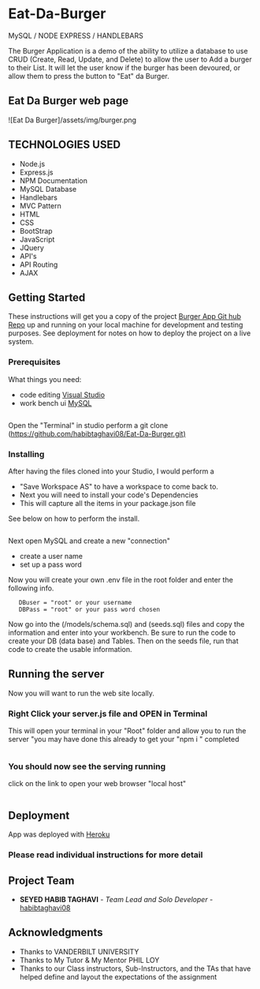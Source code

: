 # Eat-Da-Burger

MySQL / NODE EXPRESS / HANDLEBARS

The Burger Application is a demo of the ability to utilize a database to use CRUD (Create, Read, Update, and Delete) to allow the user to Add a burger to their List. It will let the user know if the burger has been devoured, or allow them to press the button to "Eat" da Burger.

## Eat Da Burger web page

![Eat Da Burger]/assets/img/burger.png

## TECHNOLOGIES USED

* Node.js
* Express.js
* NPM Documentation
* MySQL Database
* Handlebars
* MVC Pattern
* HTML
* CSS
* BootStrap
* JavaScript
* JQuery
* API's
* API Routing
* AJAX

## Getting Started

These instructions will get you a copy of the project [Burger App Git hub Repo](https://github.com/Mlusso06/EatDaBurger) up and running on your local machine for development and testing purposes. See deployment for notes on how to deploy the project on a live system.

### Prerequisites

What things you need:

* code editing [Visual Studio](https://visualstudio.microsoft.com/)
* work bench ui [MySQL](https://dev.mysql.com/doc/workbench/en/)

```Open your Code editing software (example Visual Studio)
```

Open the "Terminal" in studio
perform a git clone (<https://github.com/habibtaghavi08/Eat-Da-Burger.git)>

### Installing

After having the files cloned into your Studio, I would perform a

* "Save Workspace AS" to have a workspace to come back to.
* Next you will need to install your code's Dependencies
* This will capture all the items in your package.json file

See below on how to perform the install.

```npm i
```

Next open MySQL and create a new "connection"

* create a user name
* set up a pass word

Now you will create your own .env file in the root folder and enter the following info.

```DBhost = "localhost"
   DBuser = "root" or your username
   DBPass = "root" or your pass word chosen
```

Now go into the (/models/schema.sql) and (seeds.sql) files and copy the information and enter into your workbench.
Be sure to run the code to create your DB (data base) and Tables.  Then on the seeds file, run that code to create the usable information.

## Running the server

Now you will want to run the web site locally.

### Right Click your server.js file and OPEN in Terminal

This will open your terminal in your "Root" folder and allow you to run the server "you may have done this already to get your  "npm i " completed

```node server.js
```

### You should now see the serving running

click on the link to open your web browser "local host"

```Server listening on: http://localhost:8000
```

## Deployment

App was deployed with [Heroku](https://dashboard.heroku.com/apps)

### Please read individual instructions for more detail

## Project Team

* **SEYED HABIB TAGHAVI** - *Team Lead and Solo Developer* - [habibtaghavi08](https://github.com/habibtaghavi08)

## Acknowledgments

* Thanks to VANDERBILT UNIVERSITY
* Thanks to My Tutor & My Mentor PHIL LOY
* Thanks to our Class instructors, Sub-Instructors, and the TAs that have helped define and layout the expectations of the assignment
